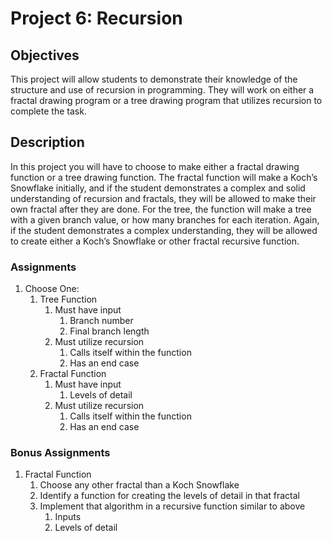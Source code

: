 # Project 6: Recursion

## Objectives
This project will allow students to demonstrate their knowledge of the structure and use of recursion in programming. They will work on either a fractal drawing program or a tree drawing program that utilizes recursion to complete the task. 

## Description
In this project you will have to choose to make either a fractal drawing function or a tree drawing function. The fractal function will make a Koch’s Snowflake initially, and if the student demonstrates a complex and solid understanding of recursion and fractals, they will be allowed to make their own fractal after they are done. For the tree, the function will make a tree with a given branch value, or how many branches for each iteration. Again, if the student demonstrates a complex understanding, they will be allowed to create either a Koch’s Snowflake or other fractal recursive function.

### Assignments
1. Choose One:
   1. Tree Function
      1. Must have input
         1. Branch number
         1. Final branch length
      1. Must utilize recursion
         1. Calls itself within the function
         1. Has an end case
   1. Fractal Function
      1. Must have input
         1. Levels of detail
      1. Must utilize recursion
         1. Calls itself within the function
         1. Has an end case

### Bonus Assignments
1. Fractal Function
   1. Choose any other fractal than a Koch Snowflake
   1. Identify a function for creating the levels of detail in that fractal
   1. Implement that algorithm in a recursive function similar to above
      1. Inputs
      1. Levels of detail
